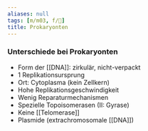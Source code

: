 ```yaml
---
aliases: null
tags: [m/m03, f/🧪]
title: Prokaryonten
---
```

### Unterschiede bei Prokaryonten
- Form der [[DNA]]: zirkulär, nicht-verpackt
- 1 Replikationsursprung
- Ort: Cytoplasma (kein Zellkern)
- Hohe Replikationsgeschwindigkeit
- Wenig Reparaturmechanismen
- Spezielle Topoisomerasen (II: Gyrase)
- Keine [[Telomerase]]
- Plasmide (extrachromosomale [[DNA]])